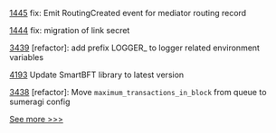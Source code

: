 
[1445](https://github.com/hyperledger/aries-framework-javascript/pull/1445) fix: Emit RoutingCreated event for mediator routing record

[1444](https://github.com/hyperledger/aries-framework-javascript/pull/1444) fix: migration of link secret

[3439](https://github.com/hyperledger/iroha/pull/3439) [refactor]: add prefix LOGGER_ to logger related environment variables

[4193](https://github.com/hyperledger/fabric/pull/4193) Update SmartBFT library to latest version

[3438](https://github.com/hyperledger/iroha/pull/3438) [refactor]: Move `maximum_transactions_in_block` from queue to sumeragi config


[See more >>>](https://start-here.hyperledger.org/pull-requests)
